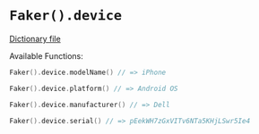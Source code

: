 # `Faker().device`

[Dictionary file](../core/src/main/resources/locales/en/device.yml)

Available Functions:  
```kotlin
Faker().device.modelName() // => iPhone

Faker().device.platform() // => Android OS

Faker().device.manufacturer() // => Dell

Faker().device.serial() // => pEekWH7zGxVITv6NTa5KHjLSwr5Ie4
```
